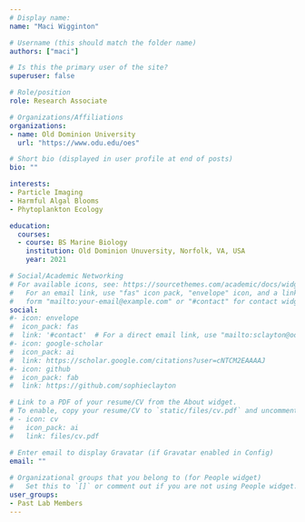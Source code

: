 ```yaml
---
# Display name: 
name: "Maci Wigginton"

# Username (this should match the folder name)
authors: ["maci"]

# Is this the primary user of the site?
superuser: false

# Role/position
role: Research Associate

# Organizations/Affiliations
organizations:
- name: Old Dominion University
  url: "https://www.odu.edu/oes"

# Short bio (displayed in user profile at end of posts)
bio: ""

interests:
- Particle Imaging
- Harmful Algal Blooms
- Phytoplankton Ecology

education:
  courses:
  - course: BS Marine Biology
    institution: Old Dominion Unuversity, Norfolk, VA, USA
    year: 2021

# Social/Academic Networking
# For available icons, see: https://sourcethemes.com/academic/docs/widgets/#icons
#   For an email link, use "fas" icon pack, "envelope" icon, and a link in the
#   form "mailto:your-email@example.com" or "#contact" for contact widget.
social:
#- icon: envelope
#  icon_pack: fas
#  link: '#contact'  # For a direct email link, use "mailto:sclayton@odu.edu".
#- icon: google-scholar
#  icon_pack: ai
#  link: https://scholar.google.com/citations?user=cNTCM2EAAAAJ
#- icon: github
#  icon_pack: fab
#  link: https://github.com/sophieclayton

# Link to a PDF of your resume/CV from the About widget.
# To enable, copy your resume/CV to `static/files/cv.pdf` and uncomment the lines below.  
# - icon: cv
#   icon_pack: ai
#   link: files/cv.pdf

# Enter email to display Gravatar (if Gravatar enabled in Config)
email: ""
  
# Organizational groups that you belong to (for People widget)
#   Set this to `[]` or comment out if you are not using People widget.  
user_groups:
- Past Lab Members
---
```

